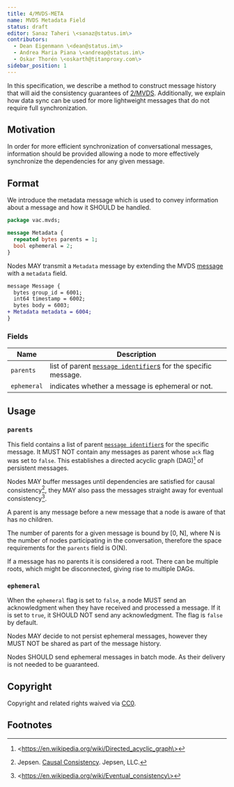 ```yaml
---
title: 4/MVDS-META
name: MVDS Metadata Field
status: draft
editor: Sanaz Taheri \<sanaz@status.im\>
contributors:
  - Dean Eigenmann \<dean@status.im\>
  - Andrea Maria Piana \<andreap@status.im\>
  - Oskar Thorén \<oskarth@titanproxy.com\>
sidebar_position: 1
---
```


In this specification, we describe a method to construct message history that will aid the consistency guarantees of [2/MVDS](../2/mvds.md). Additionally, we explain how data sync can be used for more lightweight messages that do not require full synchronization.

## Motivation

In order for more efficient synchronization of conversational messages, information should be provided allowing a node to more effectively synchronize the dependencies for any given message.

## Format

We introduce the metadata message which is used to convey information about a message and how it SHOULD be handled.

```protobuf
package vac.mvds;

message Metadata {
  repeated bytes parents = 1;
  bool ephemeral = 2;
}
```

Nodes MAY transmit a `Metadata` message by extending the MVDS [message](../2/mvds.md/#payloads) with a `metadata` field.

```diff
message Message {
  bytes group_id = 6001;
  int64 timestamp = 6002;
  bytes body = 6003;
+ Metadata metadata = 6004;
}
```

### Fields

| Name                   |   Description                                                                                                                    |
| ---------------------- | -------------------------------------------------------------------------------------------------------------------------------- |
| `parents`               |   list of parent [`message identifier`s](../2/mvds.md/#payloads) for the specific message. |            
| `ephemeral`         |   indicates whether a message is ephemeral or not.                                                             |

## Usage

### `parents`

This field contains a list of parent [`message identifier`s](../2/mvds.md/#payloads) for the specific message. It MUST NOT contain any messages as parent whose `ack` flag was set to `false`. This establishes a directed acyclic graph (DAG)[^2] of persistent messages.

Nodes MAY buffer messages until dependencies are satisfied for causal consistency[^3], they MAY also pass the messages straight away for eventual consistency[^4].

A parent is any message before a new message that a node is aware of that has no children.

The number of parents for a given message is bound by [0, N], where N is the number of nodes participating in the conversation, therefore the space requirements for the `parents` field is O(N).

If a message has no parents it is considered a root. There can be multiple roots, which might be disconnected, giving rise to multiple DAGs.

### `ephemeral`

When the `ephemeral` flag is set to `false`, a node MUST send an acknowledgment when they have received and processed a message. If it is set to `true`, it SHOULD NOT send any acknowledgment. The flag is `false` by default.

Nodes MAY decide to not persist ephemeral messages, however they MUST NOT be shared as part of the message history.

Nodes SHOULD send ephemeral messages in batch mode. As their delivery is not needed to be guaranteed.

## Copyright

Copyright and related rights waived via [CC0](https://creativecommons.org/publicdomain/zero/1.0/).

## Footnotes
[^1]: [2/MVDS](../2/mvds.md)
[^2]: \<https://en.wikipedia.org/wiki/Directed_acyclic_graph\>
[^3]: Jepsen. [Causal Consistency](https://jepsen.io/consistency/models/causal). Jepsen, LLC.
[^4]: \<https://en.wikipedia.org/wiki/Eventual_consistency\>
